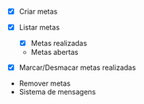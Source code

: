 - [x] Criar metas
- [x] Listar metas

  - [x] Metas realizadas
  - Metas abertas

- [x] Marcar/Desmacar metas realizadas
- Remover metas
- Sistema de mensagens
